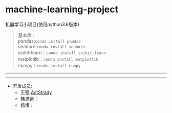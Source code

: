 # machine-learning-project
机器学习小项目(使用python3.6版本)
> 基本库：  
pandas:`conda install pandas`   
seaborn:`conda install seaborn`     
scikit-learn：`conda install scikit-learn`    
matplotlib：`conda install matplotlib`    
numpy：`conda install numpy`
---
---
- 开发成员:
    - 王强:[ActStrady](https://github.com/ActStrady)
    - 韩思远：
    - 杨恒：